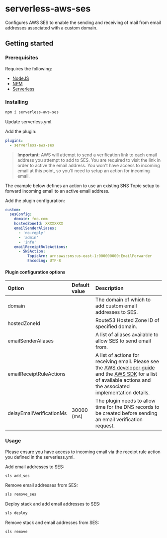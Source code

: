 # serverless-aws-ses

Configures AWS SES to enable the sending and receiving of mail from email addresses associated with a custom domain.

## Getting started

### Prerequisites

Requires the following:

- [NodeJS](https://nodejs.org/en/download/)
- [NPM](https://www.npmjs.com/get-npm?utm_source=house&utm_medium=homepage&utm_campaign=free%20orgs&utm_term=Install%20npm)
- [Serverless](https://serverless.com/framework/docs/providers/aws/guide/installation/)

### Installing

```bash
npm i serverless-aws-ses
```

Update serverless.yml.

Add the plugin:

```yml
plugins:
  - serverless-aws-ses
```

> **Important**: AWS will attempt to send a verification link to each email address you attempt to add to SES. You are required to visit the link in order to active the email address. You won't have access to incoming email at this point, so you'll need to setup an action for incoming email.

The example below defines an action to use an existing SNS Topic setup to forward incoming email to an active email address.

Add the plugin configuration:

```yml
custom:
  sesConfig:
    domain: foo.com
    hostedZoneId: XXXXXXXX
    emailSenderAliases:
      - 'no-reply'
      - 'admin'
      - 'info'
    emailReceiptRuleActions:
      - SNSAction:
          TopicArn: arn:aws:sns:us-east-1:000000000:EmailForwarder
          Encoding: UTF-8
```

#### Plugin configuration options

| Option                   | Default value | Description   |
| :----------------------- | :------------ | :------------ |
| domain                   |               | The domain of which to add custom email addresses to SES. |
| hostedZoneId             |               | Route53 Hosted Zone ID of specified domain. |
| emailSenderAliases       |               | A list of aliases available to allow SES to send email from. |
| emailReceiptRuleActions  |               | A list of actions for receiving email. Please see the [AWS developer guide](https://docs.aws.amazon.com/ses/latest/DeveloperGuide/receiving-email-action.html) and the [AWS SDK](https://docs.aws.amazon.com/AWSJavaScriptSDK/latest/AWS/SES.html#createReceiptRule-property) for a list of available actions and the associated implementation details. |
| delayEmailVerificationMs | 30000 (ms)    | The plugin needs to allow time for the DNS records to be created before sending an email verification request. |

### Usage

Please ensure you have access to incoming email via the receipt rule action you defined in the serverless.yml.

Add email addresses to SES:

```bash
sls add_ses
```

Remove email addresses from SES:

```bash
sls remove_ses
```

Deploy stack and add email addresses to SES:

```bash
sls deploy
```

Remove stack and email addresses from SES:

```bash
sls remove
```

